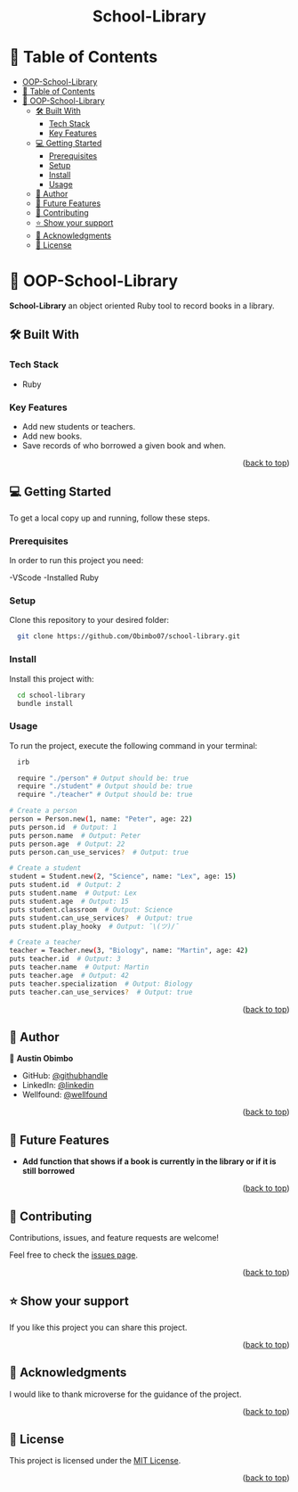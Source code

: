 <div align="center">

# School-Library

</div>

<!-- TABLE OF CONTENTS -->

# 📗 Table of Contents

- [OOP-School-Library](#oop-school-library)
- [📗 Table of Contents](#-table-of-contents)
- [📖 OOP-School-Library ](#-oop-school-library-)
  - [🛠 Built With ](#-built-with-)
    - [Tech Stack ](#tech-stack-)
    - [Key Features ](#key-features-)
  - [💻 Getting Started ](#-getting-started-)
    - [Prerequisites](#prerequisites)
    - [Setup](#setup)
    - [Install](#install)
    - [Usage](#usage)
  - [👥 Author ](#-author-)
  - [🔭 Future Features ](#-future-features-)
  - [🤝 Contributing ](#-contributing-)
  - [⭐️ Show your support ](#️-show-your-support-)
  - [🙏 Acknowledgments ](#-acknowledgments-)
  - [📝 License ](#-license-)

<!-- PROJECT DESCRIPTION -->

# 📖 OOP-School-Library <a name="about-project"></a>

**School-Library** an object oriented  Ruby tool to record books in a library. 

## 🛠 Built With <a name="built-with"></a>

### Tech Stack <a name="tech-stack"></a>

- Ruby


### Key Features <a name="key-features"></a>

- Add new students or teachers.
- Add new books.
- Save records of who borrowed a given book and when.

<p align="right">(<a href="#readme-top">back to top</a>)</p>

<!-- GETTING STARTED -->

## 💻 Getting Started <a name="getting-started"></a>

To get a local copy up and running, follow these steps.

### Prerequisites

In order to run this project you need:

-VScode 
-Installed Ruby

### Setup

Clone this repository to your desired folder:

```sh
  git clone https://github.com/Obimbo07/school-library.git
```

### Install

Install this project with:

```sh
  cd school-library
  bundle install
```

### Usage

To run the project, execute the following command in your terminal:


```sh
  irb
```

```sh
  require "./person" # Output should be: true
  require "./student" # Output should be: true
  require "./teacher" # Output should be: true
```

```sh
# Create a person
person = Person.new(1, name: "Peter", age: 22)
puts person.id  # Output: 1
puts person.name  # Output: Peter
puts person.age  # Output: 22
puts person.can_use_services?  # Output: true

# Create a student
student = Student.new(2, "Science", name: "Lex", age: 15)
puts student.id  # Output: 2
puts student.name  # Output: Lex
puts student.age  # Output: 15
puts student.classroom  # Output: Science
puts student.can_use_services?  # Output: true
puts student.play_hooky  # Output: ¯\(ツ)/¯

# Create a teacher
teacher = Teacher.new(3, "Biology", name: "Martin", age: 42)
puts teacher.id  # Output: 3
puts teacher.name  # Output: Martin
puts teacher.age  # Output: 42
puts teacher.specialization  # Output: Biology
puts teacher.can_use_services?  # Output: true

```

<p align="right">(<a href="#readme-top">back to top</a>)</p>

<!-- AUTHORS -->

## 👥 Author <a name="author"></a>

👤 **Austin Obimbo**

- GitHub: [@githubhandle](https://github.com/Obimbo07)
- LinkedIn: [@linkedin](https://www.linkedin.com/in/austin-obimbo/)
- Wellfound: [@wellfound](https://wellfound.com/u/austin-obimbo)

<p align="right">(<a href="#readme-top">back to top</a>)</p>

<!-- FUTURE FEATURES -->

## 🔭 Future Features <a name="future-features"></a>

- **Add function that shows if a book is currently in the library or if it is still borrowed**

<p align="right">(<a href="#readme-top">back to top</a>)</p>

<!-- CONTRIBUTING -->

## 🤝 Contributing <a name="contributing"></a>

Contributions, issues, and feature requests are welcome!

Feel free to check the [issues page](https://github.com/george7h/OOP-School-Library/issues).

<p align="right">(<a href="#readme-top">back to top</a>)</p>

<!-- SUPPORT -->

## ⭐️ Show your support <a name="support"></a>

If you like this project you can share this project.

<p align="right">(<a href="#readme-top">back to top</a>)</p>

<!-- ACKNOWLEDGEMENTS -->

## 🙏 Acknowledgments <a name="acknowledgements"></a>

I would like to thank microverse for the guidance of the project.

<p align="right">(<a href="#readme-top">back to top</a>)</p>

<!-- LICENSE -->

## 📝 License <a name="license"></a>

This project is licensed under the [MIT License](./LICENSE).

<p align="right">(<a href="#readme-top">back to top</a>)</p>